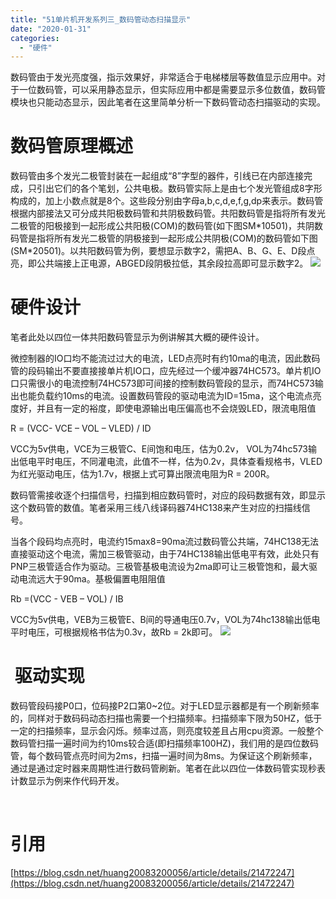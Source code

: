 ```yaml
---
title: "51单片机开发系列三_数码管动态扫描显示"
date: "2020-01-31"
categories: 
  - "硬件"
---
```


数码管由于发光亮度强，指示效果好，非常适合于电梯楼层等数值显示应用中。对于一位数码管，可以采用静态显示，但实际应用中都是需要显示多位数值，数码管模块也只能动态显示，因此笔者在这里简单分析一下数码管动态扫描驱动的实现。

# 数码管原理概述

数码管由多个发光二极管封装在一起组成“8”字型的器件，引线已在内部连接完成，只引出它们的各个笔划，公共电极。数码管实际上是由七个发光管组成8字形构成的，加上小数点就是8个。这些段分别由字母a,b,c,d,e,f,g,dp来表示。数码管根据内部接法又可分成共阳极数码管和共阴极数码管。共阳数码管是指将所有发光二极管的阳极接到一起形成公共阳极(COM)的数码管(如下图SM\*10501)，共阴数码管是指将所有发光二极管的阴极接到一起形成公共阴极(COM)的数码管如下图(SM\*20501)。以共阳数码管为例，要想显示数字2，需把A、B、G、E、D段点亮，即公共端接上正电源，ABGED段阴极拉低，其余段拉高即可显示数字2。 [![](images/20140318173739671.jpg)](http://127.0.0.1/?attachment_id=2929)

# 硬件设计

笔者此处以四位一体共阳数码管显示为例讲解其大概的硬件设计。

微控制器的IO口均不能流过过大的电流，LED点亮时有约10ma的电流，因此数码管的段码输出不要直接接单片机IO口，应先经过一个缓冲器74HC573。单片机IO口只需很小的电流控制74HC573即可间接的控制数码管段的显示，而74HC573输出也能负载约10ms的电流。设置数码管段的驱动电流为ID=15ma，这个电流点亮度好，并且有一定的裕度，即使电源输出电压偏高也不会烧毁LED，限流电阻值

R = (VCC- VCE – VOL – VLED) / ID

VCC为5v供电，VCE为三极管C、E间饱和电压，估为0.2v， VOL为74hc573输出低电平时电压，不同灌电流，此值不一样，估为0.2v，具体查看规格书，VLED为红光驱动电压，估为1.7v，根据上式可算出限流电阻为R = 200R。

数码管需接收逐个扫描信号，扫描到相应数码管时，对应的段码数据有效，即显示这个数码管的数值。笔者采用三线八线译码器74HC138来产生对应的扫描线信号。

当各个段码均点亮时，电流约15max8=90ma流过数码管公共端，74HC138无法直接驱动这个电流，需加三极管驱动，由于74HC138输出低电平有效，此处只有PNP三极管适合作为驱动。三极管基极电流设为2ma即可让三极管饱和，最大驱动电流远大于90ma。基极偏置电阻阻值

Rb =(VCC - VEB – VOL) / IB

VCC为5v供电，VEB为三极管E、B间的导通电压0.7v，VOL为74hc138输出低电平时电压，可根据规格书估为0.3v，故Rb = 2k即可。 [![](images/20140318173823593.jpg)](http://127.0.0.1/?attachment_id=2930)

#  驱动实现

数码管段码接P0口，位码接P2口第0~2位。对于LED显示器都是有一个刷新频率的，同样对于数码码动态扫描也需要一个扫描频率。扫描频率下限为50HZ，低于一定的扫描频率，显示会闪烁。频率过高，则亮度较差且占用cpu资源。一般整个数码管扫描一遍时间为约10ms较合适(即扫描频率100HZ)，我们用的是四位数码管，每个数码管点亮时间为2ms，扫描一遍时间为8ms。为保证这个刷新频率，通过是通过定时器来周期性进行数码管刷新。笔者在此以四位一体数码管实现秒表计数显示为例来作代码开发。

 

# 引用

[https://blog.csdn.net/huang20083200056/article/details/21472247](https://blog.csdn.net/huang20083200056/article/details/21472247)
